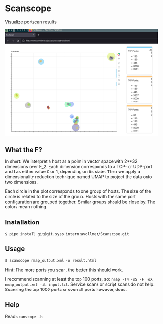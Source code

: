 Scanscope
=========

Visualize portscan results

![Screenshot](docs/screenshot.png)

What the F?
-----------

In short: We interpret a host as a point in vector space with 2\*\*32
dimensions over F_2.  Each dimension corresponds to a TCP- or UDP-port and has
either value 0 or 1, depending on its state. Then we apply a dimensionality
reduction technique named UMAP to project the data onto two dimensions.

Each circle in the plot corresponds to one group of hosts. The size of the
circle is related to the size of the group. Hosts with the same port
configuration are grouped together. Similar groups should be close by. The
colors mean nothing.

Installation
------------

```
$ pipx install git@git.syss.intern:avollmer/Scanscope.git
```

Usage
-----

```
$ scanscope nmap_output.xml -o result.html
```

Hint: The more ports you scan, the better this should work.

I recommend scanning at least the top 100 ports, so: `nmap -T4 -sS -F -oX
nmap_output.xml -iL input.txt`. Service scans or script scans do not help.
Scanning the top 1000 ports or even all ports however, does.

Help
----

Read `scanscope -h`
